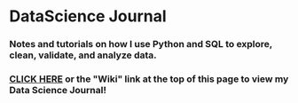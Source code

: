 # DataScience Journal
### Notes and tutorials on how I use Python and SQL to explore, clean, validate, and analyze data.

### [CLICK HERE](https://github.com/SeanBeagle/DataScienceJournal/wiki) or the "Wiki" link at the top of this page to view my Data Science Journal!
